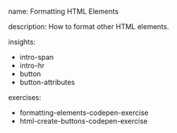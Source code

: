 name: Formatting HTML Elements

description: How to format other HTML elements.

insights:
  - intro-span
  - intro-hr
  - button
  - button-attributes

exercises:
  - formatting-elements-codepen-exercise
  - html-create-buttons-codepen-exercise
